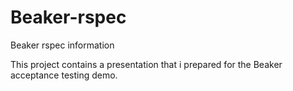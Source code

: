 # Beaker-rspec
Beaker rspec information

This project contains a presentation that i prepared for the Beaker acceptance testing demo.
